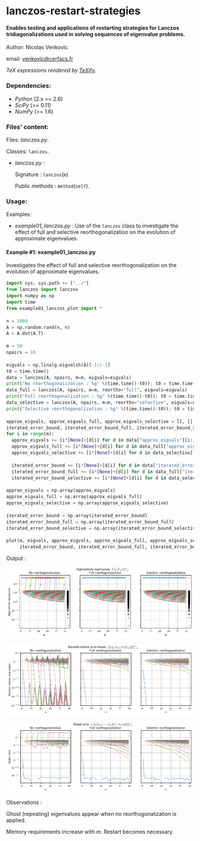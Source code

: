 # lanczos-restart-strategies

#### Enables testing and applications of restarting strategies for Lanczos tridiagonalizations used in solving sequences of eigenvalue problems.

Author: Nicolas Venkovic

email: [venkovic@cerfacs.fr](mailto:venkovic@cerfacs.fr)

_TeX expressions rendered by [TeXify](https://github.com/apps/texify)._

### Dependencies:

 - *Python* (2.x >= 2.6)
 - *SciPy* (>= 0.11)
 - *NumPy* (>= 1.6)

### Files' content:

Files: _lanczos.py_.

Classes: `lanczos`.

- _lanczos.py_ : 

  Signature : `lanczos`(`m`)



  Public methods : `method`(`self`).


### Usage:

Examples:

- _example01_lanczos.py_ : Use of the `lanczos` class to investigate the effect of full and selective reorthogonalization on the evolution of approximate eigenvalues.

#### Example #1: example01_lanczos.py

Investigates the effect of full and selective reorthogonalization on the evolution of approximate eigenvalues.

```python
import sys; sys.path += ["../"]
from lanczos import lanczos
import numpy as np 
import time
from example01_lanczos_plot import *

n = 1000
A = np.random.rand(n, n)
A = A.dot(A.T)

m = 50
npairs = 10

eigvals = np.linalg.eigvalsh(A)[-1::-1]
t0 = time.time()
data = lanczos(A, npairs, m=m, eigvals=eigvals)
print("No reorthogonalization : %g" %(time.time()-t0)); t0 = time.time()
data_full = lanczos(A, npairs, m=m, reortho="full", eigvals=eigvals)
print("Full reorthogonalization : %g" %(time.time()-t0)); t0 = time.time()
data_selective = lanczos(A, npairs, m=m, reortho="selective", eigvals=eigvals)
print("Selective reorthogonalization : %g" %(time.time()-t0)); t0 = time.time()

approx_eigvals, approx_eigvals_full, approx_eigvals_selective = [], [], []
iterated_error_bound, iterated_error_bound_full, iterated_error_bound_selective = [], [], []
for i in range(m):
  approx_eigvals += [i*[None]+[d[i] for d in data["approx_eigvals"][i:]]]
  approx_eigvals_full += [i*[None]+[d[i] for d in data_full["approx_eigvals"][i:]]]
  approx_eigvals_selective += [i*[None]+[d[i] for d in data_selective["approx_eigvals"][i:]]]

  iterated_error_bound += [i*[None]+[d[i] for d in data["iterated_error_bound"][i:]]]
  iterated_error_bound_full += [i*[None]+[d[i] for d in data_full["iterated_error_bound"][i:]]]
  iterated_error_bound_selective += [i*[None]+[d[i] for d in data_selective["iterated_error_bound"][i:]]]

approx_eigvals = np.array(approx_eigvals)
approx_eigvals_full = np.array(approx_eigvals_full)
approx_eigvals_selective = np.array(approx_eigvals_selective)

iterated_error_bound = np.array(iterated_error_bound)
iterated_error_bound_full = np.array(iterated_error_bound_full)
iterated_error_bound_selective = np.array(iterated_error_bound_selective)

plot(m, eigvals, approx_eigvals, approx_eigvals_full, approx_eigvals_selective, 
     iterated_error_bound, iterated_error_bound_full, iterated_error_bound_selective) 
```

Output :

![example01_lanczos_a](./figures/example01_lanczos_a.png)

![example01_lanczos_b](./figures/example01_lanczos_b.png)

![example01_lanczos_c](./figures/example01_lanczos_c.png)

Observations :

Ghost (repeating) eigenvalues appear when no reorthogonalization is applied. 

Memory requirements increase with $m$. Restart becomes necessary. 